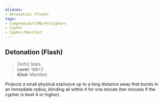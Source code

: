 ```yaml
---
aliases:
- Detonation (Flash)
tags:
- Compendium/CSRD/en/Cyphers
- Cypher
- Cypher/Manifest
---
```


  
## Detonation (Flash)  
>[!info] Stats  
> **Level:** 1d6+2  
> **Kind:** Manifest
  
Projects a small physical explosive up to a long distance away that bursts in an immediate radius, blinding all within it for one minute (ten minutes if the cypher is level 4 or higher).